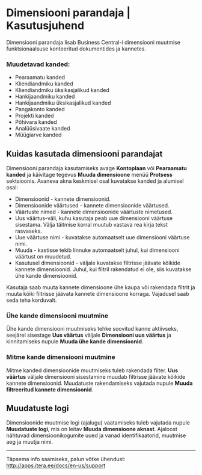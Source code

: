 # Dimensiooni parandaja | Kasutusjuhend

Dimensiooni parandaja lisab Business Central-i dimensiooni muutmise funktsionaalsuse konteeritud dokumentides ja kannetes.  

### Muudetavad kanded:
*	Pearaamatu kanded
*   Kliendiandmiku kanded
*   Kliendiandmiku üksikasjalikud kanded
*   Hankijaandmiku kanded
*   Hankijaandmiku üksikasjalikud kanded
*   Pangakonto kanded
*   Projekti kanded
*   Põhivara kanded
*   Analüüsivaate kanded
*   Müügiarve kanded

## Kuidas kasutada dimensiooni parandajat
Dimensiooni parandaja kasutamiseks avage **Kontoplaan** või **Pearaamatu kanded** ja käivitage tegevus **Muuda dimensioone** menüü **Protsess** sektsioonis.
Avaneva akna keskmisel osal kuvatakse kanded ja alumisel osal:
*   Dimensioonid - kannete dimensioonid. 
*   Dimensioonide väärtused - kannete dimensioonide väärtused.
*   Väärtuste nimed - kannete dimensioonide väärtuste nimetused.
*   Uus väärtus-väli, kuhu kasutaja peab uue dimensiooni väärtuse sisestama. Välja täitmise korral muutub vastava rea kirja tekst rasvaseks.
*   Uue väärtuse nimi - kuvatakse automaatselt uue dimensiooni väärtuse nimi.
*   Muuda - kastisse tekib linnuke automaatselt juhul, kui dimensiooni väärtust on muudetud.
*   Kasutusel dimensioonid - väljale kuvatakse filtrisse jäävate kõikide kannete dimensioonid. Juhul, kui filtril rakendatud ei ole, siis kuvatakse ühe kande dimensioonid.

Kasutaja saab muuta kannete dimensioone ühe kaupa või rakendada filtrit ja muuta kõiki filtrisse jäävata kannete dimensioone korraga. Vajadusel saab seda teha korduvalt.
### Ühe kande dimensiooni muutmine
Ühe kande dimensiooni muutmiseks tehke soovitud kanne aktiivseks, seejärel sisestage **Uus väärtus** väljale **Dimensiooni uus väärtus** ja kinnitamiseks nupule **Muuda ühe kande dimensioonid**.
### Mitme kande dimensiooni muutmine
Mitme kanded dimensioonide muutmiseks tuleb rakendada filter. **Uus väärtus** väljale dimensiooni sisestamine muudab filtrisse jäävate kõikide kannete dimensioonid. Muudatuste rakendamiseks vajutada nupule **Muuda filtreeritud kannete dimensioonid**.
## Muudatuste logi
Dimensioonide muutmise logi (ajalugu) vaatamiseks tuleb vajutada nupule **Muudatuste logi**, mis on leitav **Muuda dimensioone aknast**. Ajaloost nähtuvad dimensioonikogumite uued ja vanad identifikaatorid, muutmise aeg ja muutja nimi.

---

Täpsema info saamiseks, palun võtke ühendust:  
http://apps.itera.ee/docs/en-us/support
